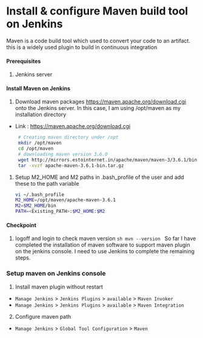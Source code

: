 # Install & configure Maven build tool on Jenkins

Maven is a code build tool which used to convert your code to an artifact. this is a widely used plugin to build in continuous integration

#### Prerequisites

1. Jenkins server

#### Install Maven on Jenkins

1. Download maven packages https://maven.apache.org/download.cgi onto the Jenkins server. In this case, I am using /opt/maven as my installation directory

- Link : https://maven.apache.org/download.cgi
  ```sh
   # Creating maven directory under /opt
   mkdir /opt/maven
   cd /opt/maven
   # downloading maven version 3.6.0
   wget http://mirrors.estointernet.in/apache/maven/maven-3/3.6.1/binaries/apache-maven-3.6.1-bin.tar.gz
   tar -xvzf apache-maven-3.6.1-bin.tar.gz
  ```

1. Setup M2_HOME and M2 paths in .bash_profile of the user and add these to the path variable
   ```sh
   vi ~/.bash_profile
   M2_HOME=/opt/maven/apache-maven-3.6.1
   M2=$M2_HOME/bin
   PATH=<Existing_PATH>:$M2_HOME:$M2
   ```

#### Checkpoint

1.  logoff and login to check maven version
        ```sh
        mvn --version
        ```
    So far I have completed the installation of maven software to support maven plugin on the jenkins console. I need to use Jenkins to complete the remaining steps.

### Setup maven on Jenkins console

1. Install maven plugin without restart

- `Manage Jenkins` > `Jenkins Plugins` > `available` > `Maven Invoker`
- `Manage Jenkins` > `Jenkins Plugins` > `available` > `Maven Integration`

2. Configure maven path

- `Manage Jenkins` > `Global Tool Configuration` > `Maven`
